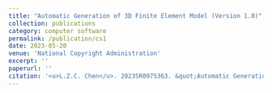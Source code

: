 ```yaml
---
title: "Automatic Generation of 3D Finite Element Model (Version 1.0)"
collection: publications
category: computer software
permalink: /publication/cs1
date: 2023-05-20
venue: 'National Copyright Administration'
excerpt: ''
paperurl: ''
citation: '<u>L.Z.C. Chen</u>. 2023SR0975363. &quot;Automatic Generation of 3D Finite Element Model (Version 1.0). &quot; 2023 (May 20, 2023). <i>National Copyright Administration.</i>'
---
```


